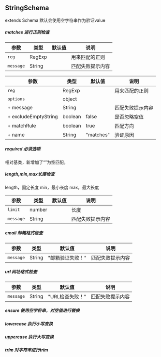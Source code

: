 
## <span id=string>StringSchema</span>
extends Schema
默认会使用空字符串作为验证value

##### matches 进行正则检查

参数|类型|默认值|说明
----|----|----|----
`reg`|RegExp| |用来匹配的正则
`message`|String||匹配失败提示内容

参数|类型|默认值|说明
----|----|----|----
`reg`|RegExp| |用来匹配的正则
`options`|object||
+ message|String||匹配失败提示内容
+ excludeEmptyString|boolean|false|是否忽略空值
+ matchRule|boolean|true|匹配方向
+ name|String|"matches"|验证原因

##### required 必须选项
相对基类，新增加了“”为空匹配。

##### length,min,max长度检查
length，固定长度
min，最小长度
max，最大长度

参数|类型|默认值|说明
----|----|----|----
`limit`|number| |长度
`message`|String||匹配失败提示内容

##### email 邮箱格式检查
参数|类型|默认值|说明
----|----|----|----
`message`|String|"邮箱验证失败！"|匹配失败提示内容

##### url 网址格式检查
参数|类型|默认值|说明
----|----|----|----
`message`|String|"URL检查失败！"|匹配失败提示内容

##### ensure 使用空字符串，对空值进行替换

##### lowercase 执行小写变换

##### uppercase 执行大写变换

##### trim 对字符串进行trim
